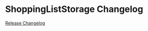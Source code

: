 # ShoppingListStorage Changelog

[Release Changelog](https://github.com/spryker/shopping-list-storage/releases)
